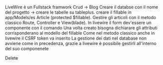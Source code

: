 LiveWire è un Fullstack framwork
Crud -> Blog 
Creare il databse con il nome del progetto -> creare le tabelle su tableplus.
creare il fillable in app/Models/es Article (protected $fillable).
Gestire gli articoli con il metodo classico Route, Controller e View(blade).
In livewire il form dev'essere un componente con il comando <!--* php artisan make:livewire ArticleCreateForm -->
Una volta creato bisogna dichiarare gli attributi corrisponderano al modello del fillable
Come nel metodo classico anche in livewire il CSRF token va inserito
La gestione dei dati nel database non avviene come in precedenza, grazie a livewire è possibile gestirli all'interno del suo componenete

<a wire:click="destroy({{ $article }})" class="btn btnD rounded-5" >Delete</a>